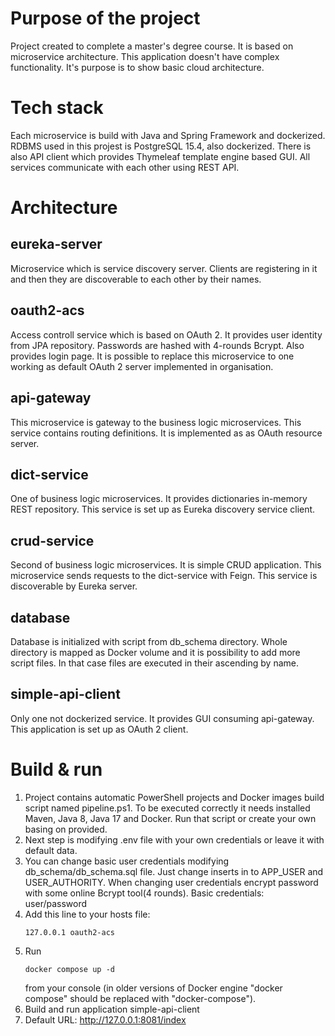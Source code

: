 # Purpose of the project
Project created to complete a master's degree course. It is based on microservice architecture. This application doesn't have complex functionality. It's purpose is to show basic cloud architecture.

# Tech stack
Each microservice is build with Java and Spring Framework and dockerized. RDBMS used in this projest is PostgreSQL 15.4, also dockerized. There is also API client which provides Thymeleaf template engine based GUI. All services communicate with each other using REST API.

# Architecture

## eureka-server
Microservice which is service discovery server. Clients are registering in it and then they are discoverable to each other by their names.

## oauth2-acs
Access controll service which is based on OAuth 2. It provides user identity from JPA repository. Passwords are hashed with 4-rounds Bcrypt. Also provides login page. It is possible to replace this microservice to one working as default OAuth 2 server implemented in organisation. 

## api-gateway
This microservice is gateway to the business logic microservices. This service contains routing definitions. It is implemented as as OAuth resource server.

## dict-service
One of business logic microservices. It provides dictionaries in-memory REST repository. This service is set up as Eureka discovery service client.

## crud-service
Second of business logic microservices. It is simple CRUD application. This microservice sends requests to the dict-service with Feign. This service is discoverable by Eureka server. 

## database
Database is initialized with script from db_schema directory. Whole directory is mapped as Docker volume and it is possibility to add more script files. In that case files are executed in their ascending by name. 

## simple-api-client
Only one not dockerized service. It provides GUI consuming api-gateway. This application is set up as OAuth 2 client. 

# Build & run
1. Project contains automatic PowerShell projects and Docker images build script named pipeline.ps1. To be executed correctly it needs installed Maven, Java 8, Java 17 and Docker. Run that script or create your own basing on provided.
2. Next step is modifying .env file with your own credentials or leave it with default data.
3. You can change basic user credentials modifying db_schema/db_schema.sql file. Just change inserts in to APP_USER and USER_AUTHORITY. When changing user credentials encrypt password with some online Bcrypt tool(4 rounds). Basic credentials: user/password
4. Add this line to your hosts file:
   ```
   127.0.0.1 oauth2-acs
   ```
5. Run
   ```
   docker compose up -d
   ```
   from your console (in older versions of Docker engine "docker compose" should be replaced with "docker-compose").
6. Build and run application simple-api-client
7. Default URL: http://127.0.0.1:8081/index
